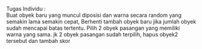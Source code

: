 Tugas Individu :\
Buat obyek baru yang muncul diposisi dan warna secara random yang semakin lama semakin cepat,
Berhenti tambah obyek baru jika jumlah obyek sudah mencapai batas tertentu.
Pilih 2 obyek pasangan yang memiliki warna yang sama. jk 2 obyek pasangan sudah terpilih,
hapus obyek2 tersebut dan tambah skor
